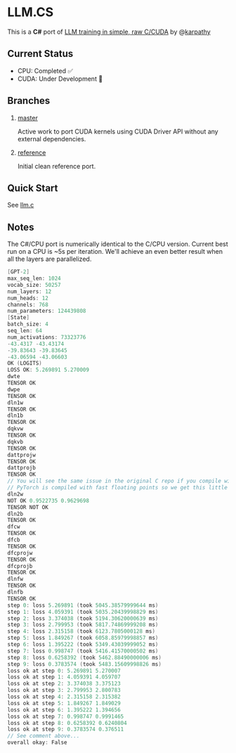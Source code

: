 # LLM.CS

This is a **C#** port of [LLM training in simple, raw C/CUDA](https://github.com/karpathy/llm.c) by @[karpathy](https://github.com/karpathy) 

## Current Status

- CPU: Completed ✅ 
- CUDA: Under Development 🚧
 
## Branches

1. [master](https://github.com/azret/llm.cs/tree/master)

     Active work to port CUDA kernels using CUDA Driver API without any external dependencies.

2. [reference](https://github.com/azret/llm.cs/tree/reference)

     Initial clean reference port.

## Quick Start

See [llm.c](https://github.com/karpathy/llm.c)


## Notes

The C#/CPU port is numerically identical to the C/CPU version. Current best run on a CPU is ~5s per iteration. We'll achieve an even better result when all the layers are parallelized.

```c
[GPT-2]
max_seq_len: 1024
vocab_size: 50257
num_layers: 12
num_heads: 12
channels: 768
num_parameters: 124439808
[State]
batch_size: 4
seq_len: 64
num_activations: 73323776
-43.4317 -43.43174
-39.83643 -39.83645
-43.06594 -43.06603
OK (LOGITS)
LOSS OK: 5.269891 5.270009
dwte
TENSOR OK
dwpe
TENSOR OK
dln1w
TENSOR OK
dln1b
TENSOR OK
dqkvw
TENSOR OK
dqkvb
TENSOR OK
dattprojw
TENSOR OK
dattprojb
TENSOR OK
// You will see the same issue in the original C repo if you compile without fast floating point.
// PyTorch is compiled with fast floating points so we get this little discrepancy.
dln2w
NOT OK 0.9522735 0.9629698
TENSOR NOT OK
dln2b
TENSOR OK
dfcw
TENSOR OK
dfcb
TENSOR OK
dfcprojw
TENSOR OK
dfcprojb
TENSOR OK
dlnfw
TENSOR OK
dlnfb
TENSOR OK
step 0: loss 5.269891 (took 5045.38579999644 ms)
step 1: loss 4.059391 (took 5035.20439998829 ms)
step 2: loss 3.374038 (took 5194.30620000639 ms)
step 3: loss 2.799953 (took 5817.74869999208 ms)
step 4: loss 2.315158 (took 6123.7805000128 ms)
step 5: loss 1.849267 (took 6058.85979998857 ms)
step 6: loss 1.395222 (took 5349.43039999052 ms)
step 7: loss 0.998747 (took 5416.41570000502 ms)
step 8: loss 0.6258392 (took 5462.88490000006 ms)
step 9: loss 0.3783574 (took 5483.15609998826 ms)
loss ok at step 0: 5.269891 5.270007
loss ok at step 1: 4.059391 4.059707
loss ok at step 2: 3.374038 3.375123
loss ok at step 3: 2.799953 2.800783
loss ok at step 4: 2.315158 2.315382
loss ok at step 5: 1.849267 1.849029
loss ok at step 6: 1.395222 1.394656
loss ok at step 7: 0.998747 0.9991465
loss ok at step 8: 0.6258392 0.6240804
loss ok at step 9: 0.3783574 0.376511
// See comment above...
overall okay: False
```
